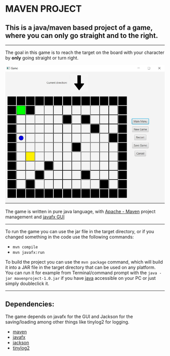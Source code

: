 # **MAVEN PROJECT**

## This is a java/maven based project of a game, where you can only go straight and to the right.

---

The goal in this game is to reach the target on the board with your character by **only** going straight or turn right.

![The game](./images/game.jpg)

The game is written in pure java language, with [Apache - Maven](https://maven.apache.org/) project management and [javafx GUI](https://openjfx.io/)

---

To run the game you can use the jar file in the target directory, or if you changed something in the code use the following commands:

- `mvn compile`
- `mvn javafx:run`

To build the project you can use the `mvn package` command, which will build it into a JAR file in the target directory that can be used on any platform.
You can run it for example from Terminal/command prompt with the `java -jar mavenproject-1.0.jar` if you have [java](https://www.java.com/en/) accessible on your PC or just simply doubleclick it.

---

## Dependencies:

The game depends on javafx for the GUI and Jackson for the saving/loading among other things like tinylog2 for logging.

- [maven](https://maven.apache.org/)
- [javafx](https://openjfx.io/)
- [jackson](https://github.com/FasterXML/jackson)
- [tinylog2](https://tinylog.org/v2/)
